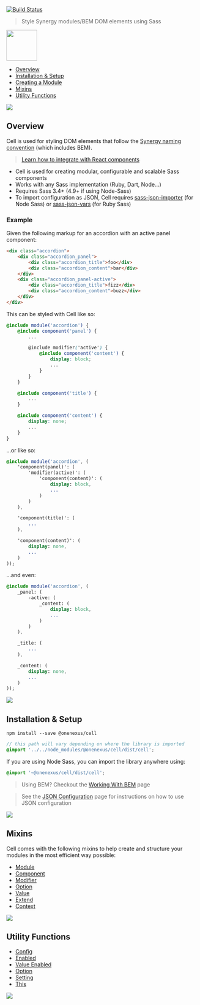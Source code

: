 [![Build Status](https://travis-ci.com/One-Nexus/Cell.svg?branch=master)](https://travis-ci.com/One-Nexus/Cell)

> Style Synergy modules/BEM DOM elements using Sass

<img height="80px" src="http://onenexus.io/cell/images/cell-logo.png" />

* [Overview](#overview)
* [Installation & Setup](installation--setup)
* [Creating a Module](https://github.com/One-Nexus/Cell/wiki/Creating-a-Module)
* [Mixins](#mixins)
* [Utility Functions](#utility-functions)

<img src="http://www.onenexus.io/cell/images/CellvsSatan.gif" />

## Overview

Cell is used for styling DOM elements that follow the [Synergy naming convention](https://github.com/One-Nexus/Synergy-Front-End-Guides/wiki/Synergy-Values#synergy-naming-convention) (which includes BEM).

> [Learn how to integrate with React components](https://github.com/One-Nexus/Cell/wiki/Creating-a-Module#interface-react---jsx)

* Cell is used for creating modular, configurable and scalable Sass components
* Works with any Sass implementation (Ruby, Dart, Node...)
* Requires Sass 3.4+ (4.9+ if using Node-Sass)
* To import configuration as JSON, Cell requires [sass-json-importer](https://github.com/One-Nexus/sass-json-importer) (for Node Sass) or [sass-json-vars](https://github.com/vigetlabs/sass-json-vars) (for Ruby Sass)

### Example

Given the following markup for an accordion with an active panel component:

```html
<div class="accordion">
    <div class="accordion_panel">
        <div class="accordion_title">foo</div>
        <div class="accordion_content">bar</div>
    </div>
    <div class="accordion_panel-active">
        <div class="accordion_title">fizz</div>
        <div class="accordion_content">buzz</div>
    </div>
</div>
```

This can be styled with Cell like so:

```scss
@include module('accordion') {
    @include component('panel') {
        ...

        @include modifier('active') {
            @include component('content') {
                display: block;
                ...
            }
        }
    }

    @include component('title') {
        ...
    }

    @include component('content') {
        display: none;
        ...
    }
}
```

...or like so:

```sass
@include module('accordion', (
    'component(panel)': (
        'modifier(active)': (
            'component(content)': (
                display: block,
                ...
            )
        )
    ),

    'component(title)': (
        ...
    ),

    'component(content)': (
        display: none,
        ...
    )
));
```

...and even:


```sass
@include module('accordion', (
    _panel: (
        -active: (
            _content: (
                display: block,
                ...
            )
        )
    ),

    _title: (
        ...
    ),

    _content: (
        display: none,
        ...
    )
));
```

<img src="http://www.onenexus.io/cell/images/GokuvsCell.gif" />

## Installation & Setup

```
npm install --save @onenexus/cell
```

```scss
// this path will vary depending on where the library is imported
@import '../../node_modules/@onenexus/cell/dist/cell';
```

If you are using Node Sass, you can import the library anywhere using:

```scss
@import '~@onenexus/cell/dist/cell';
```

> Using BEM? Checkout the [Working With BEM](https://github.com/One-Nexus/Cell/wiki/Working-With-BEM) page

> See the [JSON Configuration](https://github.com/One-Nexus/Cell/wiki/JSON-Configuration) page for instructions on how to use JSON configuration

<img src="http://www.onenexus.io/cell/images/TrunksvsCell.gif" />

## Mixins

Cell comes with the following mixins to help create and structure your modules in the most efficient way possible:

* [Module](https://github.com/One-Nexus/Cell/wiki/Module())
* [Component](https://github.com/One-Nexus/Cell/wiki/Component())
* [Modifier](https://github.com/One-Nexus/Cell/wiki/Modifier())
* [Option](https://github.com/One-Nexus/Cell/wiki/Option())
* [Value](https://github.com/One-Nexus/Cell/wiki/Value())
* [Extend](https://github.com/One-Nexus/Cell/wiki/Extend())
* [Context](https://github.com/One-Nexus/Cell/wiki/Context())

<img src="http://www.angelfire.com/anime/friezasdomain/animatedgifs/cell/cell6.gif" />

## Utility Functions

* [Config](https://github.com/One-Nexus/Cell/wiki/Utility-Functions#config)
* [Enabled](https://github.com/One-Nexus/Cell/wiki/Utility-Functions#enabled)
* [Value Enabled](https://github.com/One-Nexus/Cell/wiki/Utility-Functions#value-enabled)
* [Option](https://github.com/One-Nexus/Cell/wiki/Utility-Functions#option)
* [Setting](https://github.com/One-Nexus/Cell/wiki/Utility-Functions#setting)
* [This](https://github.com/One-Nexus/Cell/wiki/Utility-Functions#this)

<img src="http://www.onenexus.io/cell/images/freizaandcell.gif" />